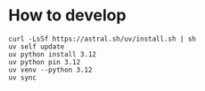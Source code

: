 
# How to develop
```
curl -LsSf https://astral.sh/uv/install.sh | sh
uv self update
uv python install 3.12 
uv python pin 3.12
uv venv --python 3.12
uv sync
```

